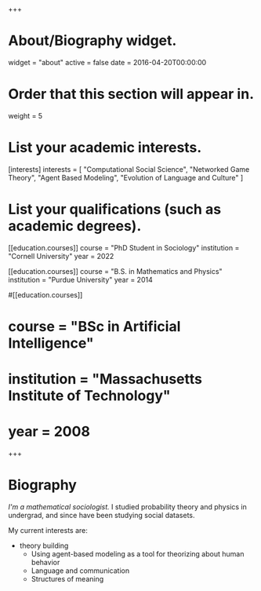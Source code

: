 +++
# About/Biography widget.
widget = "about"
active = false
date = 2016-04-20T00:00:00

# Order that this section will appear in.
weight = 5

# List your academic interests.
[interests]
  interests = [
    "Computational Social Science",
    "Networked Game Theory",
    "Agent Based Modeling",
    "Evolution of Language and Culture"
  ]

# List your qualifications (such as academic degrees).
[[education.courses]]
  course = "PhD Student in Sociology"
  institution = "Cornell University"
  year = 2022

[[education.courses]]
  course = "B.S. in Mathematics and Physics"
  institution = "Purdue University"
  year = 2014

#[[education.courses]]
#  course = "BSc in Artificial Intelligence"
#  institution = "Massachusetts Institute of Technology"
#  year = 2008
 
+++

# Biography

*I'm a mathematical sociologist.*
  I studied probability theory and physics in undergrad, and since have been studying social datasets.

My current interests are:
    
+ theory building
  - Using agent-based modeling as a tool for theorizing about human behavior
  - Language and communication
  - Structures of meaning